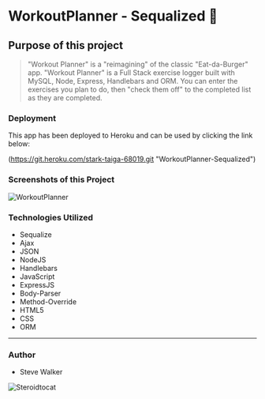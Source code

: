 # WorkoutPlanner - Sequalized :muscle:

## Purpose of this project

>"Workout Planner" is a "reimagining" of the classic "Eat-da-Burger" app. "Workout Planner" is a Full Stack exercise logger built with MySQL, Node, Express, Handlebars and ORM. You can enter the exercises you plan to do, then "check them off" to the completed list as they are completed.

### Deployment

This app has been deployed to Heroku and can be used by clicking the link below:

(https://git.heroku.com/stark-taiga-68019.git "WorkoutPlanner-Sequalized")

### Screenshots of this Project

![WorkoutPlanner](https://raw.github.com/captnwalker/WorkoutPlanner/master/screenshot/screenshot.png "WorkoutPlanner")

### Technologies Utilized

* Sequalize
* Ajax
* JSON
* NodeJS
* Handlebars
* JavaScript
* ExpressJS
* Body-Parser
* Method-Override
* HTML5
* CSS
* ORM

---

### Author

* Steve Walker

![Steroidtocat](https://octodex.github.com/images/steroidtocat.png)
